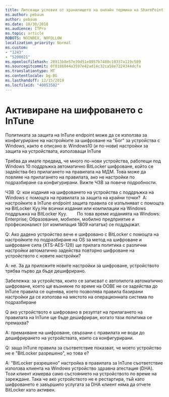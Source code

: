 ```yaml
---
title: Липсващи условия от хранилището на онлайн термина на SharePoint
ms.author: pebaum
author: pebaum
ms.date: 10/30/2018
ms.audience: ITPro
ms.topic: article
ROBOTS: NOINDEX, NOFOLLOW
localization_priority: Normal
ms.custom:
- "1243"
- "5200021"
ms.openlocfilehash: 28913b8e57e39d51e8957b7408c19337a119c589
ms.sourcegitcommit: 0f0186044a3597e42ad14c32ca58e7224344dcfa
ms.translationtype: MT
ms.contentlocale: bg-BG
ms.lasthandoff: 12/15/2019
ms.locfileid: "40053502"
---
```

# <a name="enabling-bitlocker-encryption-with-intune"></a>Активиране на шифроването с InTune

Политиката за защита на InTune endpoint може да се използва за конфигуриране на настройките за шифроване на "Бог" за устройства с Windows, както е описано в: Windows10 (и по-нови) настройки за защита на устройствата, използващи InTune

Трябва да имате предвид, че много по-нови устройства, работещи под Windows 10 поддръжка автоматично BitLocker шифроване, който се задейства без прилагането на правилата на МДМ. Това може да повлияе на прилагането на правилата, ако не настройки по подразбиране са конфигурирани. Вижте ЧЗВ за повече подробности.


ЧЗВ  Q: кои издания на шифроването на устройства с поддръжка на Windows с помощта на правилата за защита на крайни точки?
 A: настройките в InTune endpoint защита правила се изпълняват с помощта на BitLocker Куу.Не всички издания или компилации на Windows поддръжка на BitLocker Куу. 
      По това време изданията на Windows: Enterprise; Образование, мобилен, мобилно предприятие и професионалист (от компилация 1809 нататък) се поддържат.




Q: Ако дадено устройство вече е шифровано с BitLocker с помощта на настройките по подразбиране на OS за метод на шифроване и шифроване сила (XTS-AES-128) ще прилага политика с различни настройки автоматично задейства повторно шифроване на устройството с новите настройки?

А: не. За да приложите новите настройки за шифроване, устройството трябва първо да бъде дешифрирано.

Забележка: за устройства, които се записват с автопилота автоматично шифроване, което ще възникне по време на OOBE не се задейства до InTune правила се оценява, което позволява правила базирани настройки да се използва на мястото на операционната система по подразбиране




Q ако устройството е шифровано в резултат на прилагането на правилата на InTune ще бъде дешифриран, когато тази политика се премахва?

A: премахване на шифроване, свързани с правилата не води до дешифрирането на устройствата, които са конфигурирани.




Q: защо InTune правила за съответствие показват, че моето устройство не е "BitLocker разрешено", но това е?

A: "BitLocker разрешено" настройка в правилата за InTune съответствие използва клиента на Windows устройство здравна атестация (DHA). Този клиент измерва само състоянието на устройството по време на зареждане. Така че ако устройството не е рестартира, тъй като шифроването е завършило услугата за DHA клиент няма да отчете BitLocker като активен.